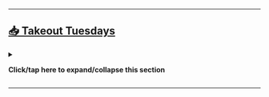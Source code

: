 
***

## [📥️ Takeout Tuesdays](#-Takeout-Tuesdays)

<details><summary><p><b>Click/tap here to expand/collapse this section</b></p></summary>

Takeout Tuesdays is a personal event of mine, where data takeout is prioritized once a week on Tuesday. This tradition started for me on 2023, Tuesday, June 6th. You can adopt the tradition as well if you want.

I started doing it to do a data takeout of my Twitter accounts, so that I could safely have them deleted. I realized the importance of weekly backups, and turned it into a tradition, as doing a takeout of your website data is just as important as backing up your computers hard drive.

For further information, go to the official [:octocat: `Takeout Tuesdays repository`](https://github.com/seanpm2001/Takeout_Tuesdays/)

There is a related project that gets fed data from Takeout Tuesday, which is known as [:octocat: `The REAL Data Liberation Front (TRDLF)`](https://github.com/seanpm2001/The-REAL-Data-Liberation-Front/) which is a continuation of Googles Data Liberation Front, but with a stronger goal, and better commitment. It mostly documents the capability of doing data takeouts on other websites, and promotes a 30-31 day data takeout time, rather than a 4 to 7 day takeout time.

The justification for this is that some accounts for social media can be multiple terabytes in size, and data takeout cannot be done comfortably in 4 to 7 days when you have 8 terabytes of data, especially if you have weak Internet (it is hard even with Gigabit Internet, as you have to swap out hard drives, constantly download, and hope the power/Internet doesn't go out. Plus, even with fiberoptic Internet, the provider is usually slower than the Internet speed. Example: archive.org downloads at average between 400 kilobytes per second and 12 megabytes per second, even on a 900+ megabyte download speed connection)

</details> <!-- End of Takeout Tuesdays section !-->

***
